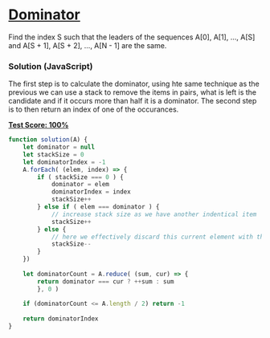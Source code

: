 # [Dominator](https://codility.com/programmers/lessons/8-leader/)
Find the index S such that the leaders of the sequences A[0], A[1], ..., A[S] and A[S + 1], A[S + 2], ..., A[N - 1] are the same.

### Solution (JavaScript)
The first step is to calculate the dominator, using hte same technique as the previous we can use a stack to remove the items in pairs, what is left is the candidate and if it occurs more than half it is a dominator. The second step is to then return an index of one of the occurances.

__[Test Score: 100%](https://codility.com/demo/results/trainingCDYYXS-RJF/)__

```js
function solution(A) {
    let dominator = null
    let stackSize = 0
    let dominatorIndex = -1
    A.forEach( (elem, index) => {
        if ( stackSize === 0 ) {
            dominator = elem
            dominatorIndex = index
            stackSize++
        } else if ( elem === dominator ) {
            // increase stack size as we have another indentical item
            stackSize++
        } else {
            // here we effectively discard this current element with the top from the stack
            stackSize--   
        }
    })
    
    let dominatorCount = A.reduce( (sum, cur) => {
        return dominator === cur ? ++sum : sum 
        }, 0 ) 
    
    if (dominatorCount <= A.length / 2) return -1
    
    return dominatorIndex
}

```
